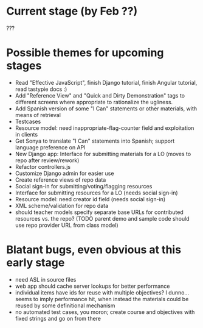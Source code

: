 Current stage (by Feb ??)
=========================

???

Possible themes for upcoming stages
===================================

* Read "Effective JavaScript", finish Django tutorial, finish Angular tutorial, read tastypie docs :)
* Add "Reference View" and "Quick and Dirty Demonstration" tags to different screens where appropriate to rationalize the ugliness.
* Add Spanish version of some "I Can" statements or other materials, with means of retrieval
* Testcases
* Resource model: need inappropriate-flag-counter field and exploitation in clients
* Get Sonya to translate "I Can" statements into Spanish; support language preference on API
* New Django app: Interface for submitting materials for a LO (moves to repo after review/rework)
* Refactor controllers.js
* Customize Django admin for easier use
* Create reference views of repo data
* Social sign-in for submitting/voting/flagging resources
* Interface for submitting resources for a LO (needs social sign-in)
* Resource model: need creator id field (needs social sign-in)
* XML scheme/validation for repo data
* should teacher models specify separate base URLs for contributed resources vs. the repo? (TODO parent demo and sample code should use repo provider URL from class model)

Blatant bugs, even obvious at this early stage
==============================================

* need ASL in source files
* web app should cache server lookups for better performance
* individual items have ids for reuse with multiple objectives?  I dunno...  seems to imply performance hit, when instead the materials could be reused by some definitional mechanism
* no automated test cases, you moron; create course and objectives with fixed strings and go on from there
